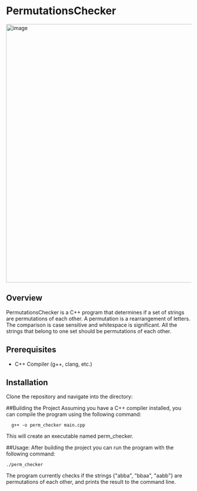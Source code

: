 # PermutationsChecker
<img width="700" alt="image" src="https://github.com/user-attachments/assets/50e6d536-10dc-423d-8ae6-ebb0ce450da5" />

## Overview
PermutationsChecker is a C++ program that determines if a set of strings are permutations of each other. A permutation is a rearrangement of letters. The comparison is case sensitive and whitespace is significant. All the strings that belong to one set should be permutations of each other.

## Prerequisites
* C++ Compiler (g++, clang, etc.)

## Installation
Clone the repository and navigate into the directory:

##Building the Project
Assuming you have a C++ compiler installed, you can compile the program using the following command:

      g++ -o perm_checker main.cpp

This will create an executable named perm_checker.

##Usage:
After building the project you can run the program with the following command:

    ./perm_checker

The program currently checks if the strings {"abba", "bbaa", "aabb"} are permutations of each other, and prints the result to the command line.
